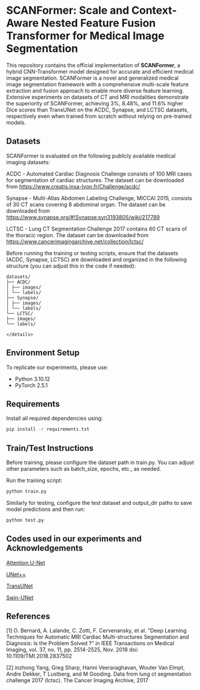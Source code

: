 # SCANFormer: Scale and Context-Aware Nested Feature Fusion Transformer for Medical Image Segmentation

This repository contains the official implementation of **SCANFormer**, a hybrid CNN-Transformer model designed for accurate and efficient medical image segmentation. SCANFormer is a novel and generalized medical image segmentation framework with a comprehensive
multi-scale feature extraction and fusion approach to enable more diverse feature learning. Extensive experiments on datasets of CT and MRI modalities demonstrate the superiority of SCANFormer, achieving 3%, 8.48%, and 11.6% higher Dice scores than TransUNet on the ACDC, Synapse, and LCTSC datasets, respectively even when trained from scratch without relying on pre-trained models.


## Datasets
SCANFormer is evaluated on the following publicly available medical imaging datasets:

ACDC - Automated Cardiac Diagnosis Challenge consists of 100 MRI cases for segmentation of cardiac structures. The dataset can be downloaded from https://www.creatis.insa-lyon.fr/Challenge/acdc/

Synapse -  Multi-Atlas Abdomen Labeling Challenge, MICCAI 2015, consists of 30 CT scans covering 8 abdominal organ. The dataset can be downloaded from https://www.synapse.org/#!Synapse:syn3193805/wiki/217789

LCTSC - Lung CT Segmentation Challenge 2017 contains 60 CT scans of the thoracic region. The dataset can be downloaded from https://www.cancerimagingarchive.net/collection/lctsc/


Before running the training or testing scripts, ensure that the datasets (ACDC, Synapse, LCTSC) are downloaded and organized in the following structure (you can adjust this in the code if needed):
```
datasets/
├── ACDC/
│ ├── images/
│ └── labels/
├── Synapse/
│ ├── images/
│ └── labels/
└── LCTSC/
├── images/
└── labels/

</details>
```


## Environment Setup

To replicate our experiments, please use:

- Python 3.10.12
- PyTorch 2.5.1

## Requirements
Install all required dependencies using:

```bash
pip install -r requirements.txt
```

## Train/Test Instructions
Before training, please configure the dataset path in train.py. You can adjust other parameters such as batch_size, epochs, etc., as needed.

Run the training script:

```bash
python train.py
```

Similarly for testing, configure the test dataset and output_dir paths to save model predictions and then run:

```bash
python test.py
```

## Codes used in our experiments and Acknowledgements
[Attention U-Net](https://github.com/bigmb/Unet-Segmentation-Pytorch-Nest-of-Unets)

[UNet++](https://github.com/qubvel-org/segmentation_models.pytorch) 

[TransUNet](https://github.com/Beckschen/TransUNet)

[Swin-UNet](https://github.com/HuCaoFighting/Swin-Unet)

## References
[1] O. Bernard, A. Lalande, C. Zotti, F. Cervenansky, et al. "Deep Learning Techniques for Automatic MRI Cardiac Multi-structures Segmentation and Diagnosis: Is the Problem Solved ?" in IEEE Transactions on Medical Imaging, vol. 37, no. 11, pp. 2514-2525, Nov. 2018
doi: 10.1109/TMI.2018.2837502

[2] inzhong Yang, Greg Sharp, Harini Veeraraghavan, Wouter Van Elmpt, Andre Dekker, T Lustberg, and M Gooding. Data from lung ct segmentation challenge 2017 (lctsc). The Cancer Imaging Archive, 2017
